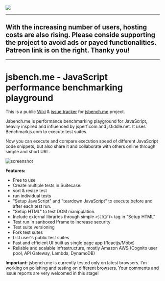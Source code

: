 ![](https://github.com/psiho/jsbench-me/blob/master/images/jsbenchme-logo-100.png)

--------
## With the increasing number of users, hosting costs are also rising. Please conside supporting the project to avoid ads or payed functionalities. Patreon link is on the right. Thanky you!
--------

# jsbench.me - JavaScript performance benchmarking playground

This is a public [Wiki](https://github.com/psiho/jsbench-me/wiki) & [issue tracker](https://github.com/psiho/jsbench-me/issues) for [jsbench.me](https://jsbench.me) project.

Jsbench.me is performance benchmarking playground for JavaScript, heavily inspired and influenced by jsperf.com and jsfiddle.net. It uses Benchmarkjs.com to execute test suites.

Now you can execute and compare  execution speed of different JavaScript code snippets, but also share it and collaborate with others online through simple and short URL.

![screenshot](https://github.com/psiho/jsbench-me/blob/master/images/screenshot-0.2.png)

**Features:**

* Free to use
* Create multiple tests in Suitecase.
* sort & resize test
* run individual tests
* "Setup JavaScript" and "teardown JavaScript" to execute before and after each test run.
* "Setup HTML" to test DOM manipulation.
* Include external libraries through simple `<SCRIPT>` tag in "Setup HTML"
* Test run in sanboxed Iframe to increase security
* Test suite versioning
* Fork test sutes
* List user's public test suites
* Fast and efficient UI built as single page app (Reactjs/Mobx)
* Reliable and scalable infrastructure, mostly Amazon AWS (Cognito user pool, API Gateway, Lambda, DynamoDB)

**Important:**
jsbench.me is currently tested only on latest browsers. I'm working on polishing and testing on different browsers. Your comments and issue reports are very welcomed in this stage!
